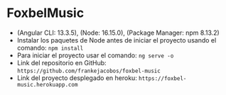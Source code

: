 # FoxbelMusic
- (Angular CLI: 13.3.5), (Node: 16.15.0), (Package Manager: npm 8.13.2)
- Instalar los paquetes de Node antes de iniciar el proyecto usando el comando: `npm install`
- Para iniciar el proyecto usar el comando: `ng serve -o`
- Link del repositorio en GitHub: `https://github.com/frankejacobos/foxbel-music`
- Link del proyecto desplegado en heroku: `https://foxbel-music.herokuapp.com`
